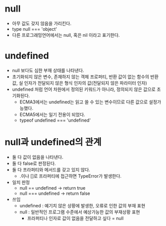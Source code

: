 # null
  - 아무 값도 갖지 않음을 가리킨다.
  - type null === 'object'
  - 다른 프로그래밍언어에서는 null, 혹은 nil 이라고 표기한다.

# undefined
  - null 보다도 심한 부재 상태를 나타낸다.
  - 초기화되지 않은 변수, 존재하지 않는 객체 프로퍼티, 반환 값이 없는 함수의 반환값, 실 인자가 전달되지 않은 형식 인자의 값(전달되지 않은 파라미터 인자)
  - undefined 처럼 언어 차원에서 정의된 키워드가 아니라, 정의되지 않은 값으로 초기화된다.
    - ECMA3에서는 undefined는 읽고 쓸 수 있는 변수이므로 다른 값으로 설정가능했다.
    - ECMA5에서는 일기 전용이 되었다.
    - typeof undefined === 'undefined'

# null과 undefined의 관계
  - 둘 다 값이 없음을 나타낸다.
  - 둘 다 false로 판정된다.
  - 둘 다 프라퍼티와 메서드를 갖고 있지 않다.
    - .이나 []로 프라퍼티에 접근하면 TypeError가 발생한다.
  - 일치 판정
    - null == undefined -> return true
    - null === undefined -> return false
  - 쓰임
    - undefined : 예기치 않은 상황에 발생한, 오류로 인한 값의 부재 표현
    - null : 일반적인 프로그램 수준에서 예상가능한 값의 부재상황 표현
      - 프라퍼티나 인자로 값이 없음을 전달하고 싶다 = null
